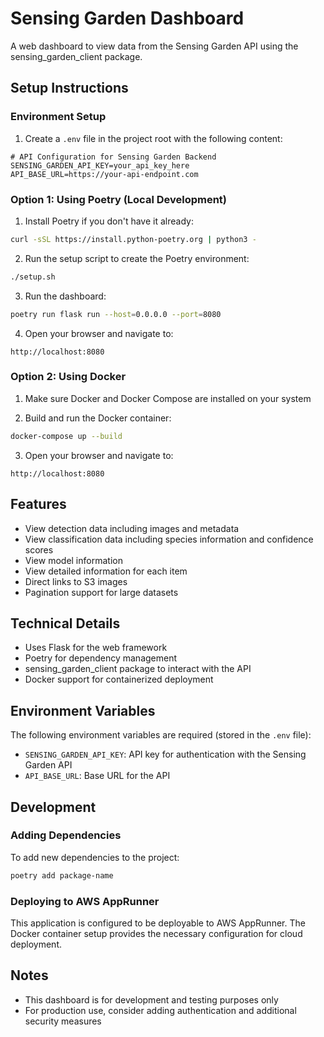 # Sensing Garden Dashboard

A web dashboard to view data from the Sensing Garden API using the sensing_garden_client package.

## Setup Instructions

### Environment Setup

1. Create a `.env` file in the project root with the following content:

```
# API Configuration for Sensing Garden Backend
SENSING_GARDEN_API_KEY=your_api_key_here
API_BASE_URL=https://your-api-endpoint.com
```

### Option 1: Using Poetry (Local Development)

1. Install Poetry if you don't have it already:

```bash
curl -sSL https://install.python-poetry.org | python3 -
```

2. Run the setup script to create the Poetry environment:

```bash
./setup.sh
```

3. Run the dashboard:

```bash
poetry run flask run --host=0.0.0.0 --port=8080
```

4. Open your browser and navigate to:

```
http://localhost:8080
```

### Option 2: Using Docker

1. Make sure Docker and Docker Compose are installed on your system

2. Build and run the Docker container:

```bash
docker-compose up --build
```

3. Open your browser and navigate to:

```
http://localhost:8080
```

## Features

- View detection data including images and metadata
- View classification data including species information and confidence scores
- View model information
- View detailed information for each item
- Direct links to S3 images
- Pagination support for large datasets

## Technical Details

- Uses Flask for the web framework
- Poetry for dependency management
- sensing_garden_client package to interact with the API
- Docker support for containerized deployment

## Environment Variables

The following environment variables are required (stored in the `.env` file):

- `SENSING_GARDEN_API_KEY`: API key for authentication with the Sensing Garden API
- `API_BASE_URL`: Base URL for the API

## Development

### Adding Dependencies

To add new dependencies to the project:

```bash
poetry add package-name
```

### Deploying to AWS AppRunner

This application is configured to be deployable to AWS AppRunner. The Docker container setup provides the necessary configuration for cloud deployment.

## Notes

- This dashboard is for development and testing purposes only
- For production use, consider adding authentication and additional security measures
